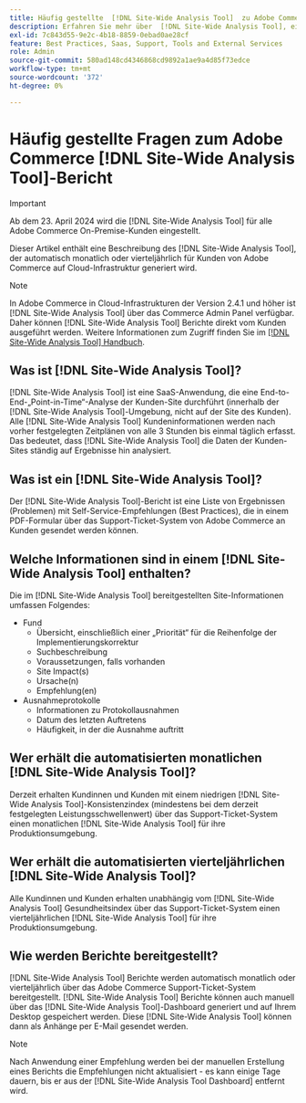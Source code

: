 ```yaml
---
title: Häufig gestellte  [!DNL Site-Wide Analysis Tool]  zu Adobe Commerce-Berichten
description: Erfahren Sie mehr über  [!DNL Site-Wide Analysis Tool], ein proaktives Self-Service-Tool und ein zentrales Repository, das detaillierte Systemeinblicke und Empfehlungen bietet, um die Sicherheit und Bedienbarkeit Ihrer Adobe Commerce-Installation zu gewährleisten.
exl-id: 7c843d55-9e2c-4b18-8859-0ebad0ae28cf
feature: Best Practices, Saas, Support, Tools and External Services
role: Admin
source-git-commit: 580ad148cd4346868cd9892a1ae9a4d85f73edce
workflow-type: tm+mt
source-wordcount: '372'
ht-degree: 0%

---
```


# Häufig gestellte Fragen zum Adobe Commerce [!DNL Site-Wide Analysis Tool]-Bericht

>[!IMPORTANT]
>
>Ab dem 23. April 2024 wird die [!DNL Site-Wide Analysis Tool] für alle Adobe Commerce On-Premise-Kunden eingestellt.

Dieser Artikel enthält eine Beschreibung des [!DNL Site-Wide Analysis Tool], der automatisch monatlich oder vierteljährlich für Kunden von Adobe Commerce auf Cloud-Infrastruktur generiert wird.

>[!NOTE]
>
>In Adobe Commerce in Cloud-Infrastrukturen der Version 2.4.1 und höher ist [!DNL Site-Wide Analysis Tool] über das Commerce Admin Panel verfügbar. Daher können [!DNL Site-Wide Analysis Tool] Berichte direkt vom Kunden ausgeführt werden. Weitere Informationen zum Zugriff finden Sie im [[!DNL Site-Wide Analysis Tool] Handbuch](https://experienceleague.adobe.com/docs/commerce-operations/tools/site-wide-analysis-tool/access.html?lang=de).

## Was ist [!DNL Site-Wide Analysis Tool]?

[!DNL Site-Wide Analysis Tool] ist eine SaaS-Anwendung, die eine End-to-End-„Point-in-Time“-Analyse der Kunden-Site durchführt (innerhalb der [!DNL Site-Wide Analysis Tool]-Umgebung, nicht auf der Site des Kunden). Alle [!DNL Site-Wide Analysis Tool] Kundeninformationen werden nach vorher festgelegten Zeitplänen von alle 3 Stunden bis einmal täglich erfasst. Das bedeutet, dass [!DNL Site-Wide Analysis Tool] die Daten der Kunden-Sites ständig auf Ergebnisse hin analysiert.

## Was ist ein [!DNL Site-Wide Analysis Tool]?

Der [!DNL Site-Wide Analysis Tool]-Bericht ist eine Liste von Ergebnissen (Problemen) mit Self-Service-Empfehlungen (Best Practices), die in einem PDF-Formular über das Support-Ticket-System von Adobe Commerce an Kunden gesendet werden können.

## Welche Informationen sind in einem [!DNL Site-Wide Analysis Tool] enthalten?

Die im [!DNL Site-Wide Analysis Tool] bereitgestellten Site-Informationen umfassen Folgendes:

* Fund
   * Übersicht, einschließlich einer „Priorität“ für die Reihenfolge der Implementierungskorrektur
   * Suchbeschreibung
   * Voraussetzungen, falls vorhanden
   * Site Impact(s)
   * Ursache(n)
   * Empfehlung(en)
* Ausnahmeprotokolle
   * Informationen zu Protokollausnahmen
   * Datum des letzten Auftretens
   * Häufigkeit, in der die Ausnahme auftritt

## Wer erhält die automatisierten monatlichen [!DNL Site-Wide Analysis Tool]?

Derzeit erhalten Kundinnen und Kunden mit einem niedrigen [!DNL Site-Wide Analysis Tool]-Konsistenzindex (mindestens bei dem derzeit festgelegten Leistungsschwellenwert) über das Support-Ticket-System einen monatlichen [!DNL Site-Wide Analysis Tool] für ihre Produktionsumgebung.

## Wer erhält die automatisierten vierteljährlichen [!DNL Site-Wide Analysis Tool]?

Alle Kundinnen und Kunden erhalten unabhängig vom [!DNL Site-Wide Analysis Tool] Gesundheitsindex über das Support-Ticket-System einen vierteljährlichen [!DNL Site-Wide Analysis Tool] für ihre Produktionsumgebung.

## Wie werden Berichte bereitgestellt?

[!DNL Site-Wide Analysis Tool] Berichte werden automatisch monatlich oder vierteljährlich über das Adobe Commerce Support-Ticket-System bereitgestellt. [!DNL Site-Wide Analysis Tool] Berichte können auch manuell über das [!DNL Site-Wide Analysis Tool]-Dashboard generiert und auf Ihrem Desktop gespeichert werden. Diese [!DNL Site-Wide Analysis Tool] können dann als Anhänge per E-Mail gesendet werden.

>[!NOTE]
>
>Nach Anwendung einer Empfehlung werden bei der manuellen Erstellung eines Berichts die Empfehlungen nicht aktualisiert - es kann einige Tage dauern, bis er aus der [!DNL Site-Wide Analysis Tool Dashboard] entfernt wird.
